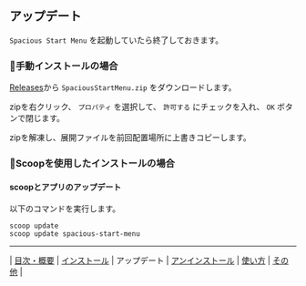 ## アップデート

`Spacious Start Menu` を起動していたら終了しておきます。

### 💠手動インストールの場合

[Releases](https://github.com/3xKEsGJQsmEQLAfuMv9QikF8i9y7Bf1D6NjguXg/spacious-start-menu/releases)から `SpaciousStartMenu.zip` をダウンロードします。

zipを右クリック、 `プロパティ` を選択して、 `許可する` にチェックを入れ、 `OK` ボタンで閉じます。

zipを解凍し、展開ファイルを前回配置場所に上書きコピーします。

### 💠Scoopを使用したインストールの場合

#### scoopとアプリのアップデート

以下のコマンドを実行します。

```
scoop update
scoop update spacious-start-menu
```

---

| [目次・概要](index-ja.md) | [インストール](install-ja.md) | アップデート | [アンインストール](uninstall-ja.md) | [使い方](usage-ja.md) | [その他](other-ja.md) |


